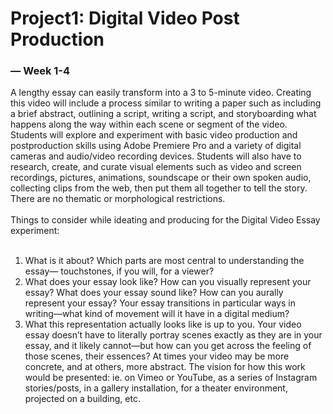 # Project1: Digital Video Post Production
### — Week 1-4
A lengthy essay can easily transform into a 3 to 5-minute video. Creating this video will include a process similar to writing a paper such as including a brief abstract, outlining a script, writing a script, and storyboarding what happens along the way within each scene or segment of the video. Students will explore and experiment with basic video production and postproduction skills using Adobe Premiere Pro and a variety of digital cameras and audio/video recording devices. Students will also have to research, create, and curate visual elements such as video and screen recordings, pictures, animations, soundscape or their own spoken audio, collecting clips from the web, then put them all together to tell the story. There are no thematic or morphological restrictions.
<br><br>
Things to consider while ideating and producing for the Digital Video Essay experiment:<br><br>
1. What is it about? Which parts are most central to understanding the essay— touchstones, if you will, for a viewer? <br>
2. What does your essay look like? How can you visually represent your essay? What does your essay sound like? How can you aurally represent your essay? Your essay transitions in particular ways in writing—what kind of movement will it have in a digital medium?
3. What this representation actually looks like is up to you. Your video essay doesn’t have to literally portray scenes exactly as they are in your essay, and it likely cannot—but how can you get across the feeling of those scenes, their essences? At times your video may be more concrete, and at others, more abstract.
The vision for how this work would be presented: ie. on Vimeo or YouTube, as a series of Instagram stories/posts, in a gallery installation, for a theater environment, projected on a building, etc.
